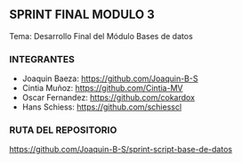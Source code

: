 ## SPRINT FINAL MODULO 3
Tema: Desarrollo Final del Módulo Bases de datos

### INTEGRANTES

- Joaquin Baeza: https://github.com/Joaquin-B-S
- Cintia Muñoz: https://github.com/Cintia-MV
- Oscar Fernandez: https://github.com/cokardox 
- Hans Schiess: https://github.com/schiesscl

### RUTA DEL REPOSITORIO
https://github.com/Joaquin-B-S/sprint-script-base-de-datos

